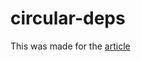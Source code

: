 # circular-deps

This was made for the [article](https://dev.to/successgilli/work-around-to-deploy-large-lambda-functions-with-claudiajs-co7/edit)

